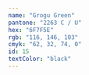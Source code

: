 ```yaml
---
name: "Grogu Green"
pantone: "2263 C / U"
hex: "6F7F5E"
rgb: "116, 146, 103"
cmyk: "62, 32, 74, 0"
id: 15
textColor: "black"
---
```

